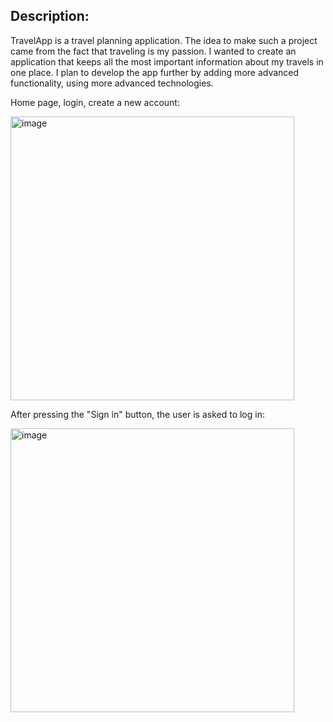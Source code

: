 ## Description:
TravelApp is a travel planning application.
The idea to make such a project came from the fact that traveling is my passion. I wanted to create an application that keeps 
all the most important information about my travels in one place. I plan to develop the app further by adding more advanced functionality, using more advanced technologies.

Home page, login, create a new account:

<img width="454" alt="image" src="https://github.com/daniel111s/PJF-Project-Siara/assets/126720512/c36c15a5-087b-4bb2-a8d6-1d3d56cac1be">


After pressing the "Sign in" button, the user is asked to log in:

<img width="454" alt="image" src="https://github.com/daniel111s/PJF-Project-Siara/assets/126720512/119b13f4-5a33-479f-8b1e-fe76b3963a5b">


